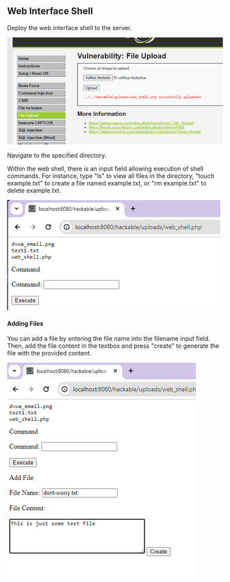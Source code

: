 ## Web Interface Shell


Deploy the web interface shell to the server.

![example](/image/upload-shell.jpg)

Navigate to the specified directory.

Within the web shell, there is an input field allowing execution of shell commands. For instance, type "ls" to view all files in the directory, "touch example.txt" to create a file named example.txt, or "rm example.txt" to delete example.txt.

![example](/image/show-all-file-in-director.jpg)

#### Adding Files

You can add a file by entering the file name into the filename input field. Then, add the file content in the textbox and press "create" to generate the file with the provided content.

![example](/image/create-file.jpg)